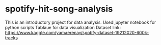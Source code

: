 # spotify-hit-song-analysis

This is an introductory project for data analysis.
Used jupyter notebook for python scripts
Tablaue for data visualization
Dataset link: https://www.kaggle.com/yamaerenay/spotify-dataset-19212020-600k-tracks
